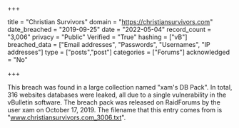 +++

title = "Christian Survivors"
domain = "https://christiansurvivors.com"
date_breached = "2019-09-25"
date = "2022-05-04"
record_count = "3,006"
privacy = "Public"
Verified = "True"
hashing = ["vB"]
breached_data = ["Email addresses", "Passwords", "Usernames", "IP addresses"]
type = ["posts","post"]
categories = ["Forums"]
acknowledged = "No"


+++


This breach was found in a large collection named "xam's DB Pack". In total, 316 websites databases were leaked, all due to a single vulnerability in the vBulletin software. The breach pack was released on RaidForums by the user xam on October 17, 2019. The filename that this entry comes from is "www.christiansurvivors.com_3006.txt".

